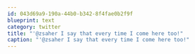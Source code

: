 ```yaml
---
id: 043d69a9-190a-44b0-b342-8f4fae0b2f9f
blueprint: text
category: twitter
title: "'@zsaher I say that every time I come here too!"
caption: "'@zsaher I say that every time I come here too!"
---
```

